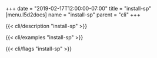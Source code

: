 +++
date = "2019-02-17T12:00:00-07:00"
title = "install-sp"
[menu.l5d2docs]
  name = "install-sp"
  parent = "cli"
+++

{{< cli/description "install-sp" >}}

{{< cli/examples "install-sp" >}}

{{< cli/flags "install-sp" >}}
